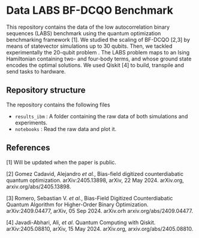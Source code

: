 # Data LABS BF-DCQO Benchmark

This repository contains the data of the low autocorrelation binary sequences (LABS) benchmark using the quantum optimization benchmarking framework [1].
We studied the scaling of BF-DCQO [2,3] by means of statevector simulations up to 30 qubits. Then, we tackled experimentally the 20-qubit problem . 
The LABS problem maps to an Ising Hamiltonian containing two- and four-body terms, and whose ground state encodes the optimal solutions. We used Qiskit [4] to build, transpile and send tasks to hardware. 
## Repository structure

The repository contains the following files

* `results_ibm` : A folder containing the raw data of both simulations and experiments.
* `notebooks` : Read the raw data and plot it.


## References

[1] Will be updated when the paper is public.

[2] Gomez Cadavid, Alejandro *et al.*, Bias-field digitized counterdiabatic quantum optimization. arXiv:2405.13898, arXiv, 22 May 2024. arXiv.org, arxiv.org/abs/2405.13898.

[3] Romero, Sebastian V. *et al.*, Bias-Field Digitized Counterdiabatic Quantum Algorithm for Higher-Order Binary Optimization. arXiv:2409.04477, arXiv, 05 Sep 2024. arXiv.orh arxiv.org/abs/2409.04477.

[4] Javadi-Abhari, Ali, *et al*. Quantum Computing with Qiskit. arXiv:2405.08810, arXiv, 15 May 2024. arXiv.org, arxiv.org/abs/2405.08810.

